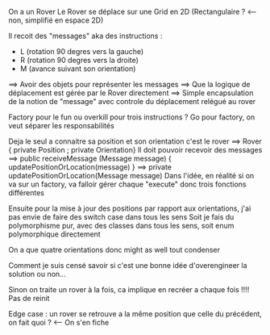 On a un Rover
Le Rover se déplace sur une Grid en 2D (Rectangulaire ? <-- non, simplifié en espace 2D)

Il recoit des "messages" aka des instructions : 
- L (rotation 90 degres vers la gauche)
- R (rotation 90 degres vers la droite)
- M (avance suivant son orientation)

==> Avoir des objets pour représenter les messages 
==> Que la logique de déplacement est gérée par le Rover directement 
==> Simple encapsulation de la notion de "message" avec controle du déplacement relégué au rover 

Factory pour le fun ou overkill pour trois instructions ? 
Go pour factory, on veut séparer les responsabilités 

Deja le seul a connaitre sa position et son orientation c'est le rover 
==> Rover { private Position ; private Orientation}
Il doit pouvoir recevoir des messages 
==> public receiveMessage (Message message) { updatePositionOrLocation(message) } 
==> private updatePositionOrLocation(Message message)
Dans l'idée, en réalité si on va sur un factory, va falloir gérer chaque "execute" donc trois fonctions différentes

Ensuite pour la mise à jour des positions par rapport aux orientations, j'ai pas envie de faire des switch case dans tous les sens
Soit je fais du polymorphisme pur, avec des classes dans tous les sens, soit enum polymorphique directement

On a que quatre orientations donc might as well tout condenser

Comment je suis censé savoir si c'est une bonne idée d'overengineer la solution ou non...

Sinon on traite un rover à la fois, ca implique en recréer a chaque fois !!!! Pas de reinit

Edge case : un rover se retrouve a la même position que celle du précédent, on fait quoi ? <-- On s'en fiche